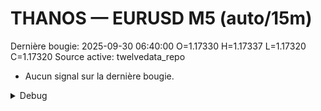 # THANOS — EURUSD M5 (auto/15m)
Dernière bougie: 2025-09-30 06:40:00  O=1.17330  H=1.17337  L=1.17320  C=1.17320
Source active: twelvedata_repo

- Aucun signal sur la dernière bougie.

<details><summary>Debug</summary>

- TD_API_KEY manquant.

</details>